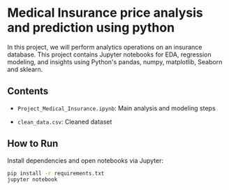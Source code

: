 # Medical Insurance price analysis and prediction using python

In this project, we will perform analytics operations on an insurance database. This project contains Jupyter notebooks for EDA, regression modeling, and insights using Python's pandas, numpy, matplotlib, Seaborn and sklearn.

## Contents

- `Project_Medical_Insurance.ipynb`: Main analysis and modeling steps
<!--- - `housing.csv`: The medical insurance charges dataset -->
- `clean_data.csv`: Cleaned dataset

## How to Run

Install dependencies and open notebooks via Jupyter:

```bash
pip install -r requirements.txt
jupyter notebook
